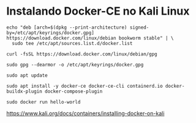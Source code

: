 # Instalando Docker-CE no Kali Linux
```
echo "deb [arch=$(dpkg --print-architecture) signed-by=/etc/apt/keyrings/docker.gpg] https://download.docker.com/linux/debian bookworm stable" | \
  sudo tee /etc/apt/sources.list.d/docker.list
```
```
curl -fsSL https://download.docker.com/linux/debian/gpg
```
```
sudo gpg --dearmor -o /etc/apt/keyrings/docker.gpg
```
```
sudo apt update
```
```
sudo apt install -y docker-ce docker-ce-cli containerd.io docker-buildx-plugin docker-compose-plugin
```
``` 
sudo docker run hello-world
```
https://www.kali.org/docs/containers/installing-docker-on-kali
